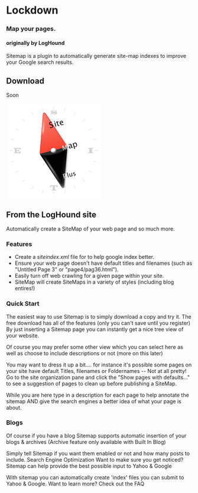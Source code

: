 # Lockdown
### Map your pages.
#### originally by LogHound
Sitemap is a plugin to automatically generate site-map indexes to improve your Google search results.

## Download
 Soon

<img src='https://raw.githubusercontent.com/yourhead/sitemap/master/assets/icon_256.png' width=256 >


## From the LogHound site

Automatically create a SiteMap of your web page and so much more.

### Features

 - Create a *siteindex.xml* file for to help google index better.
 - Ensure your web page doesn't have default titles and filenames (such as "Untitled Page 3" or "page4/pag36.html"). 
 - Easily turn off web crawling for a given page within your site.
 - SiteMap will create SiteMaps in a variety of styles (including blog entires!)




### Quick Start

The easiest way to use Sitemap is to simply download a copy and try it. The free download has all of the features (only you can't save until you register) By just inserting a Sitemap page you can instantly get a nice tree view of your website. 

Of course you may prefer some other view which you can select here as well as choose to include descriptions or not (more on this later) 
 

You may want to dress it up a bit.... for instance it's possible some pages on your site have default Titles, filenames or Foldernames -- Not at all pretty! Go to the site organization pane and click the "Show pages with defaults..." to see a suggestion of pages to clean up before publishing a SiteMap. 

While you are here type in a description for each page to help annotate the sitemap AND give the search engines a better idea of what your page is about. 
 


### Blogs

Of course if you have a blog Sitemap supports automatic insertion of your blogs & archives (Archive feature only available with Built In Blog)

Simply tell Sitemap if you want them enabled or not and how many posts to include.
Search Engine Optimization
Want to make sure you get noticed? Sitemap can help provide the best possible input to Yahoo & Google

With sitemap you can automatically create 'index' files you can submit to Yahoo & Google. 
Want to learn more? Check out the FAQ




